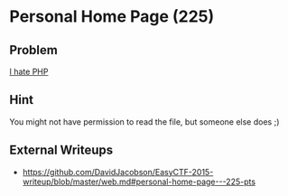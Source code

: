 # Personal Home Page (225)

## Problem

[I hate PHP](http://web.easyctf.com:10200)

## Hint

You might not have permission to read the file, but someone else does ;)

## External Writeups

* https://github.com/DavidJacobson/EasyCTF-2015-writeup/blob/master/web.md#personal-home-page---225-pts
